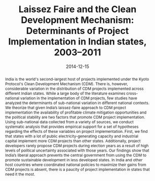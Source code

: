 ---
title: "Laissez Faire and the Clean Development Mechanism: Determinants of Project Implementation in Indian states, 2003–2011"
authors:
- admin
- Johannes Urpelainen
- Alice Xu
author_notes:
date: "2014-12-15"
doi: ""

# Publication type.
# Accepts a single type but formatted as a YAML list (for Hugo requirements).
# Enter a publication type from the CSL standard.
publication_types: ["article-journal"]

# Publication name and optional abbreviated publication name.
publication: "*Clean Technologies and Environmental Policy* 16: 1687-1701"

abstract: India is the world's second-largest host of projects implemented under the Kyoto Protocol's Clean Development Mechanism (CDM). There is, however, considerable variation in the distribution of CDM projects implemented across different Indian states. While a large body of the literature examines cross-national variation in the implementation of CDM projects, few studies have analyzed the determinants of sub-national variation in different national contexts. We theorize that given India’s laissez-faire approach to CDM project implementation the availability of profitable climate mitigation opportunities and the political stability are two factors that promote CDM project implementation. Using sub-national data collected from a variety of sources, we conduct systematic analysis that provides empirical support for a set of hypotheses regarding the effects of these variables on project implementation. First, we find that states with a lot of public electricity-generating capacity and industrial capital implement more CDM projects than other states. Additionally, project developers rarely propose CDM projects during election years as a result of high levels of political uncertainty associated with those years. Our findings show that India’s liberal approach prevents the central government from using the CDM to promote sustainable development in less developed states. In India and other host countries where coordinated national policies to maximize their gains from CDM projects is absent, there is a paucity of project implementation in states that need it the most.

featured: false

# links:
# - name: ""
#   url: ""
url_pdf: https://link.springer.com/article/10.1007/s10098-014-0746-3
url_code: 
url_dataset: https://dataverse.harvard.edu/dataset.xhtml?persistentId=doi:10.7910/DVN/P8DBNN
url_poster: ''
url_project: ''
url_slides: ''
url_source: ''
url_video: ''
---